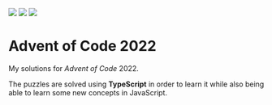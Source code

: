 ![](https://img.shields.io/badge/day%20📅-31-blue)
![](https://img.shields.io/badge/stars%20⭐-6-yellow)
![](https://img.shields.io/badge/days%20completed-3-red)

# Advent of Code 2022

My solutions for *Advent of Code* 2022.

The puzzles are solved using **TypeScript** in order to learn it while also being able to learn some new concepts in JavaScript.

